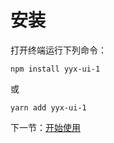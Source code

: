# 安装

打开终端运行下列命令：

```
npm install yyx-ui-1
```

或

```
yarn add yyx-ui-1
```

下一节：[开始使用](#/doc/get-started)